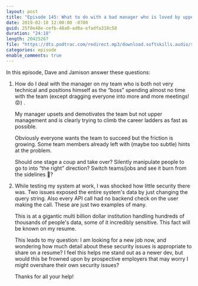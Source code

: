 ```yaml
---
layout: post
title: "Episode 145: What to do with a bad manager who is loved by upper management and should I include detecting major security vulnerabilities on my resume?"
date: 2019-02-18 12:00:00 -0700
guid: 25f8e48e-cefb-48a0-ad0a-efadfa318c58
duration: "24:18"
length: 20425267
file: "https://dts.podtrac.com/redirect.mp3/download.softskills.audio/sse-145.mp3"
categories: episode
enable_comments: true
---
```


In this episode, Dave and Jamison answer these questions:

1. How do I deal with the manager on my team who is both not very technical and positions himself as the “boss” spending almost no time with the team (except dragging everyone into more and more meetings! 😡) .
   
   My manager upsets and demotivates the team but not upper management and is clearly trying to climb the career ladders as fast as possible.
   
   Obviously everyone wants the team to succeed but the friction is growing. Some team members already left with (maybe too subtle) hints at the problem.
   
   Should one stage a coup and take over? Silently manipulate people to go to into “the right” direction? Switch teams/jobs and see it burn from the sidelines 🍿?


2. While testing my system at work, I was shocked how little security there was. Two issues exposed the entire system's data by just changing the query string. Also every API call had no backend check on the user making the call. These are just two examples of many.
   
   This is at a gigantic multi billion dollar institution handling hundreds of thousands of people's data, some of it incredibly sensitive. This fact will be known on my resume.
   
   This leads to my question: I am looking for a new job now, and wondering how much detail about these security issues is appropriate to share on a resume? I feel this helps me stand out as a newer dev, but would this be frowned upon by prospective employers that may worry I might overshare their own security issues?
   
   Thanks for all your help!
